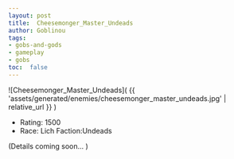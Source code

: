 ```yaml
---
layout: post
title:  Cheesemonger_Master_Undeads
author: Goblinou
tags:
- gobs-and-gods
- gameplay
- gobs
toc:  false
---
```


![Cheesemonger_Master_Undeads]( {{ 'assets/generated/enemies/cheesemonger_master_undeads.jpg' | relative_url }} )
- Rating: 1500
- Race: Lich  Faction:Undeads

(Details coming soon... )